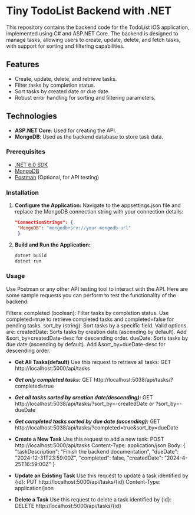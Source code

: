 # Tiny TodoList Backend with .NET

This repository contains the backend code for the TodoList iOS application, implemented using C# and ASP.NET Core. The backend is designed to manage tasks, allowing users to create, update, delete, and fetch tasks, with support for sorting and filtering capabilities.

## Features

- Create, update, delete, and retrieve tasks.
- Filter tasks by completion status.
- Sort tasks by created date or due date.
- Robust error handling for sorting and filtering parameters.

## Technologies

- **ASP.NET Core**: Used for creating the API.
- **MongoDB**: Used as the backend database to store task data.

### Prerequisites

- [.NET 6.0 SDK](https://dotnet.microsoft.com/download/dotnet/6.0)
- [MongoDB](https://www.mongodb.com/try/download/community)
- [Postman](https://www.postman.com/downloads/) (Optional, for API testing)

### Installation

1. **Configure the Application:**
  Navigate to the appsettings.json file and replace the MongoDB connection string with your connection details:
  
   ```json
   "ConnectionStrings": {
    "MongoDB": "mongodb+srv://your-mongodb-url"
    }

2. **Build and Run the Application:**

   ```bash
   dotnet build
   dotnet run

### Usage

Use Postman or any other API testing tool to interact with the API. Here are some sample requests you can perform to test the functionality of the backend:

Filters:
completed (boolean): Filter tasks by completion status. Use completed=true to retrieve completed tasks and completed=false for pending tasks.
sort_by (string): Sort tasks by a specific field. Valid options are:
createdDate: Sorts tasks by creation date (ascending by default). Add &sort_by=createdDate-desc for descending order.
dueDate: Sorts tasks by due date (ascending by default). Add &sort_by=dueDate-desc for descending order.

- **Get All Tasks(default)**
  Use this request to retrieve all tasks:
  GET http://localhost:5000/api/tasks

- ***Get only completed tasks:***
GET http://localhost:5038/api/tasks/?completed=true

- ***Get all tasks sorted by creation date(descending):***
GET http://localhost:5038/api/tasks/?sort_by=-createdDate or ?sort_by=-dueDate

- ***Get completed tasks sorted by due date (ascending):***
GET http://localhost:5038/api/tasks/?completed=true&sort_by=dueDate

- **Create a New Task**
  Use this request to add a new task:
  POST http://localhost:5000/api/tasks
  Content-Type: application/json
  Body:
  {
    "taskDescription": "Finish the backend documentation",
    "dueDate": "2024-12-31T23:59:00Z",
    "completed": false,
    "createdDate": "2024-4-25T16:59:00Z"
  }

- **Update an Existing Task**
  Use this request to update a task identified by {id}:
  PUT http://localhost:5000/api/tasks/{id}
  Content-Type: application/json

- **Delete a Task**
  Use this request to delete a task identified by {id}:
  DELETE http://localhost:5000/api/tasks/{id}
